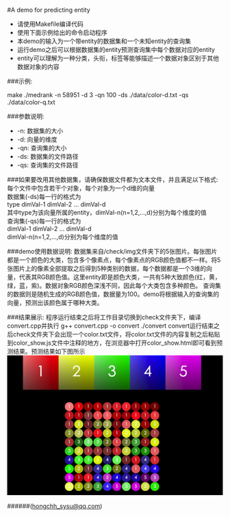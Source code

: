 #A demo for predicting entity

* 请使用Makefile编译代码
* 使用下面示例给出的命令启动程序
* 本demo的输入为一个带entity的数据集和一个未知entity的查询集
* 运行demo之后可以根据数据集的entity预测查询集中每个数据对应的entity
* entity可以理解为一种分类，头衔，标签等能够描述一个数据对象区别于其他数据对象的内容

###示例:

make
./medrank -n 58951 -d 3 -qn 100 -ds ./data/color-d.txt -qs ./data/color-q.txt

###参数说明:
* -n: 数据集的大小
* -d: 向量的维度
* -qn: 查询集的大小
* -ds: 数据集的文件路径
* -qs: 查询集的文件路径

###如果要改用其他数据集，请确保数据文件都为文本文件，并且满足以下格式:
每个文件中包含若干个对象，每个对象为一个d维的向量<br/>
数据集(-ds)每一行的格式为<br/>
type dimVal-1 dimVal-2 ... dimVal-d<br/>
其中type为该向量所属的entity，dimVal-n(n=1,2,...,d)分别为每个维度的值<br/>
查询集(-qs)每一行的格式为<br/>
dimVal-1 dimVal-2 ... dimVal-d<br/>
dimVal-n(n=1,2,...,d)分别为每个维度的值

###demo使用数据说明:
数据集来自/check/img文件夹下的5张图片。每张图片都是一个颜色的大类，包含多个像素点，每个像素点的RGB颜色值都不一样。将5张图片上的像素全部提取之后得到5种类别的数据，每个数据都是一个3维的向量，代表其RGB颜色值。这里entity即是颜色大类，一共有5种大致颜色(红，黄，绿，蓝，紫)。数据对象RGB颜色深浅不同，因此每个大类包含多种颜色。
查询集的数据则是随机生成的RGB颜色值，数据量为100。demo将根据输入的查询集的向量，预测出该颜色属于哪种大类。

###结果展示:
程序运行结束之后将工作目录切换到check文件夹下，编译convert.cpp并执行
g++ convert.cpp -o convert
./convert
convert运行结束之后check文件夹下会出现一个color.txt文件，将color.txt文件的内容复制之后粘贴到color_show.js文件中注释的地方，在浏览器中打开color_show.html即可看到预测结果。预测结果如下图所示
<img src="result.png">

######(hongchh_sysu@qq.com)